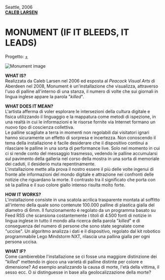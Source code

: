 Seattle, 2006  
[**CALEB LARSEN**](http://classic.rhizome.org/profile/caleblarsen/)
# MONUMENT (IF IT BLEEDS, IT LEADS)   
Progetto: [+](http://classic.rhizome.org/artbase/artwork/43859/)  

![Monument image](https://www.asquare.org/networkresearch/wp-content/uploads/2008/10/monument-bbs.jpg)  

**WHAT IS?**  
Realizzata da Caleb Larsen nel 2006 ed esposta al _Peacock Visual Arts_ di Aberdeen nel 2008, Monument è un'installazione 
che visualizza, attraverso l'uso di palline all'interno di una stanza, il numero di volte che sui giornali in lingua inglese
appare la parola "_killed_".

**WHAT DOES IT MEAN?**  
L'artista afferma di voler esplorare le intersezioni della cultura digitale e fisica utilizzando il linguaggio e la mappatura 
come metodi di ispezione, in una realtà in cui le informazioni e le risorse fornite via Internet formano un nuovo tipo 
di coscienza collettiva.  
Le palline scagliate a terra in momenti non regolabili dai visitatori ignari hanno sicuramente un effetto 
di sorpresa e incertezza. Non conoscendo il tema della installazione è facile desiderare che il dispositivo continui a rilasciare
le palline in una sorta di performance live. 
Solo nel momento in cui ci si rende conto del messaggio trasmesso, vedendo le palline accumularsi 
sul pavimento della galleria nel corso della mostra in una sorta di memoriale dei caduti, il desiderio muta repentinamente.  
L'installazione mette alla prova il nostro essere il più delle volte ingenui di fronte alle informazioni del mondo digitale e 
attrazione nei confronti delle notizie che riguardano la morte.
Il contrasto tra il significato che porta con sè la pallina e il suo colore giallo intenso risulta molto forte.


**HOW IT WORKS?**  
L'installazione consiste in una scatola acrilica trasparente montata al soffitto all'interno della quale sono contenute 100.000 
palline di plastica gialla del diametro di 6mm.
Il funzionamento è regolato da un programma basato su Feed RSS che scansiona costantemente i titoli di 4.500 fonti di notizie 
in lingua inglese in tutto il mondo alla ricerca della parola "_killed_" e di conseguenza del numero di persone che sono state
segnalate come "uccise". Un algoritmo analizza i dati e il dispositivo, regolato dal kit robotico programmabile Lego Mindstorm NXT, 
rilascia una pallina gialla per ogni persona uccisa.


**WHAT IF?**  
Come cambierebbe l'installazione se ci fosse una maggiore distinzione dei "_killed_" mettendo in gioco una varietà di palline
distinte per colore e dimensione? Ad esempio analizzando la causa di morte, l'età della vittima, il sesso ecc. O si distinguesse 
in base alla geolocalizzazione della morte?
